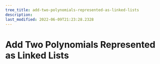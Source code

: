```yaml
---
tree_title: add-two-polynomials-represented-as-linked-lists
description: 
last_modified: 2022-06-09T21:23:28.2328
---
```


# Add Two Polynomials Represented as Linked Lists
